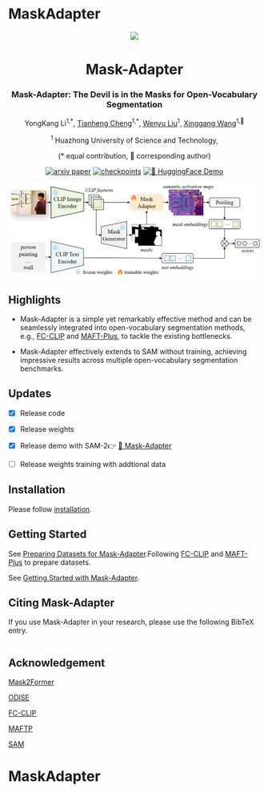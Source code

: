 # MaskAdapter
<div align ="center">
<img src="./assets/logo.jpeg" width="20%">
<h1> Mask-Adapter </h1>
<h3> Mask-Adapter: The Devil is in the Masks for Open-Vocabulary Segmentation </h3>

YongKang Li<sup>1,\*</sup>, [Tianheng Cheng](https://scholar.google.com/citations?user=PH8rJHYAAAAJ&hl=zh-CN)<sup>1,\*</sup>, [Wenyu Liu](http://eic.hust.edu.cn/professor/liuwenyu)<sup>1</sup>, [Xinggang Wang](https://xwcv.github.io/)<sup>1,📧</sup>

<sup>1</sup> Huazhong University of Science and Technology,


(\* equal contribution, 📧 corresponding author)

[![arxiv paper](https://img.shields.io/badge/arXiv-Paper-red)]()
[![checkpoints](https://img.shields.io/badge/HuggingFace-🤗-orange)]()
[![🤗 HuggingFace Demo](https://img.shields.io/badge/Mask_Adapter-🤗_HF_Demo-orange)]()

</div>


<div align="center">
<img src="./assets/main_fig.png">
</div>

## Highlights

* Mask-Adapter is a simple yet remarkably effective method and can be seamlessly integrated into open-vocabulary segmentation methods, e.g., [FC-CLIP](https://github.com/bytedance/fc-clip) and [MAFT-Plus](https://github.com/jiaosiyu1999/MAFT-Plus), to tackle the existing bottlenecks.

* Mask-Adapter effectively extends to SAM without training, achieving impressive results across multiple open-vocabulary segmentation benchmarks.

## Updates
- [x] Release code
- [x] Release weights
- [x] Release demo with SAM-2👉 [🤗 Mask-Adapter]()
- [ ] Release weights training with addtional data


## Installation
Please follow [installation](INSTALL.md).

## Getting Started

See [Preparing Datasets for Mask-Adapter](datasets/README.md).Following [FC-CLIP](https://github.com/bytedance/fc-clip) and [MAFT-Plus](https://github.com/jiaosiyu1999/MAFT-Plus) to prepare datasets.

See [Getting Started with   Mask-Adapter](GETTING_STARTED.md).



## <a name="Citing Mask-Adapter"></a>Citing  Mask-Adapter

If you use Mask-Adapter in your research, please use the following BibTeX entry.

```BibTeX

```

## Acknowledgement

[Mask2Former](https://github.com/facebookresearch/Mask2Former)

[ODISE](https://github.com/NVlabs/ODISE)

[FC-CLIP](https://github.com/bytedance/fc-clip)

[MAFTP](https://github.com/jiaosiyu1999/MAFT-Plus)

[SAM](https://github.com/facebookresearch/segment-anything)
# MaskAdapter
